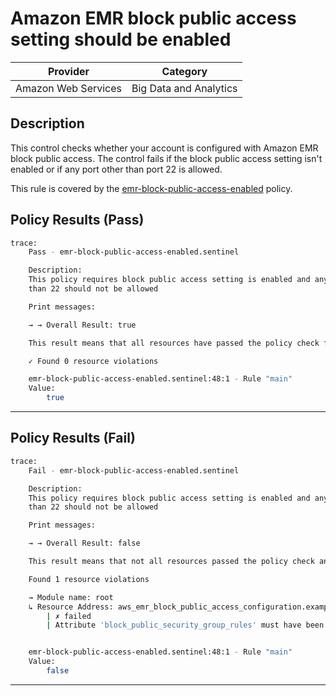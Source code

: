 #  Amazon EMR block public access setting should be enabled

| Provider            | Category                    |
|---------------------|-----------------------------|
| Amazon Web Services | Big Data and Analytics      |

## Description

This control checks whether your account is configured with Amazon EMR block public access. The control fails if the block public access setting isn't enabled or if any port other than port 22 is allowed.

This rule is covered by the [emr-block-public-access-enabled](https://github.com/hashicorp/policy-library-NIST-Policy-Set-for-AWS-Terraform/blob/main/policies/emr/emr-block-public-access-enabled.sentinel) policy.

## Policy Results (Pass)
```bash
trace:
    Pass - emr-block-public-access-enabled.sentinel

    Description:
    This policy requires block public access setting is enabled and any port other
    than 22 should not be allowed

    Print messages:

    → → Overall Result: true

    This result means that all resources have passed the policy check for the policy emr-block-public-access-enabled.

    ✓ Found 0 resource violations

    emr-block-public-access-enabled.sentinel:48:1 - Rule "main"
    Value:
        true
```

---

## Policy Results (Fail)
```bash
trace:
    Fail - emr-block-public-access-enabled.sentinel

    Description:
    This policy requires block public access setting is enabled and any port other
    than 22 should not be allowed

    Print messages:

    → → Overall Result: false

    This result means that not all resources passed the policy check and the protected behavior is not allowed for the policy emr-block-public-access-enabled.

    Found 1 resource violations

    → Module name: root
    ↳ Resource Address: aws_emr_block_public_access_configuration.example
        | ✗ failed
        | Attribute 'block_public_security_group_rules' must have been set to true and any port other than 22 should not be allowed for 'aws_emr_block_public_access_configuration' resources.Refer to https://docs.aws.amazon.com/securityhub/latest/userguide/emr-controls.html#emr-2 for more details.


    emr-block-public-access-enabled.sentinel:48:1 - Rule "main"
    Value:
        false
```

---